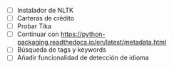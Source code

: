 - [ ] Instalador de NLTK
- [ ] Carteras de crédito
- [ ] Probar Tika
- [ ] Continuar con https://python-packaging.readthedocs.io/en/latest/metadata.html
- [ ] Búsqueda de tags y keywords
- [ ] Añadir funcionalidad de detección de idioma
